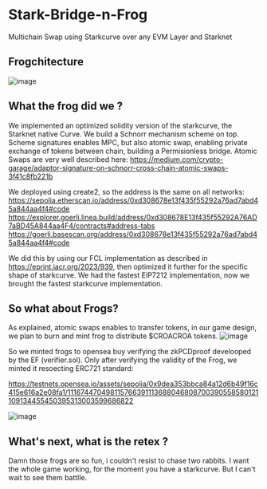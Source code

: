 # Stark-Bridge-n-Frog
Multichain Swap using Starkcurve over any EVM Layer and Starknet


## Frogchitecture

![image](https://github.com/rdubois-crypto/Stark-Bridge-n-Frog/assets/103030189/0fa55d18-6358-41e0-a1e9-f2b8cc650ffd)


## What the frog did we ?

We implemented an optimized solidity version of the starkcurve, the Starknet native Curve. We build a Schnorr mechanism scheme on top.
Scheme signatures enables MPC, but also atomic swap, enabling private exchange of tokens between chain, building a Permisionless bridge.
Atomic Swaps are very well described here:
https://medium.com/crypto-garage/adaptor-signature-on-schnorr-cross-chain-atomic-swaps-3f41c8fb221b

We deployed using create2, so the address is the same on all networks:
https://sepolia.etherscan.io/address/0xd308678e13f435f55292a76ad7abd45a844aa4f4#code
https://explorer.goerli.linea.build/address/0xd308678E13f435f55292A76AD7aBD45A844aa4F4/contracts#address-tabs
https://goerli.basescan.org/address/0xd308678e13f435f55292a76ad7abd45a844aa4f4#code

We did this by using our FCL implementation as described in https://eprint.iacr.org/2023/939, then optimized it further for the specific shape
of starkcurve. We had the fastest EIP7212 implementation, now we brought the fastest starkcurve implementation.

## So what about Frogs?

As explained, atomic swaps enables to transfer tokens, in our game design, we plan to burn and mint frog to distribute $CROACROA tokens.
![image](https://github.com/rdubois-crypto/Stark-Bridge-n-Frog/assets/103030189/1a8d66ba-e746-4886-ab48-ead2935eb0aa)

So we minted frogs to opensea buy verifying the zkPCDproof develooped by the EF (verifier.sol).
Only after verifying the validity of the Frog, we minted it resoecting ERC721 standard:

https://testnets.opensea.io/assets/sepolia/0x9dea353bbca84a12d6b49f16c415e616a2e08fa1/111674470498115766391113688046808700390558580121109134455450395313003599686822

![image](https://github.com/rdubois-crypto/Stark-Bridge-n-Frog/assets/103030189/b9249102-2ed2-4def-a376-4c5a5c4c151d)

## What's next, what is the retex ?

Damn those frogs are so fun, i couldn't resist to chase two rabbits. I want the whole game working, for the moment you have a starkcurve. But I can't wait to see them battlle.





